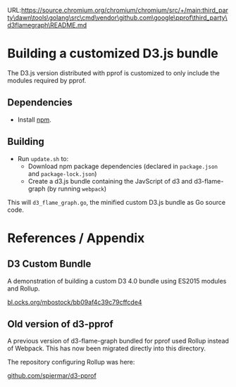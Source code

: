 URL:https://source.chromium.org/chromium/chromium/src/+/main:third_party\dawn\tools\golang\src\cmd\vendor\github.com\google\pprof\third_party\d3flamegraph\README.md
# Building a customized D3.js bundle

The D3.js version distributed with pprof is customized to only include the
modules required by pprof.

## Dependencies

- Install [npm](https://www.npmjs.com).

## Building

- Run `update.sh` to:
  - Download npm package dependencies (declared in `package.json` and `package-lock.json`)
  - Create a d3.js bundle containing the JavScript of d3 and d3-flame-graph (by running `webpack`)

This will `d3_flame_graph.go`, the minified custom D3.js bundle as Go source code.

# References / Appendix

## D3 Custom Bundle

A demonstration of building a custom D3 4.0 bundle using ES2015 modules and Rollup. 

[bl.ocks.org/mbostock/bb09af4c39c79cffcde4](https://bl.ocks.org/mbostock/bb09af4c39c79cffcde4)

## Old version of d3-pprof

A previous version of d3-flame-graph bundled for pprof used Rollup instead of
Webpack. This has now been migrated directly into this directory.

The repository configuring Rollup was here:

[github.com/spiermar/d3-pprof](https://github.com/spiermar/d3-pprof)
